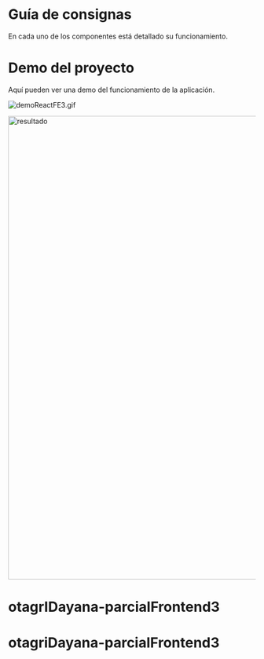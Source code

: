 # Guía de consignas

En cada uno de los componentes está detallado su funcionamiento.

# Demo del proyecto

Aquí pueden ver una demo del funcionamiento de la aplicación.

![demoReactFE3.gif](https://raw.githubusercontent.com/Frontend-III/entregable-frontend-3-junio22/main/demoReactFE3.gif)

<img width="944" alt="resultado" src="https://user-images.githubusercontent.com/93212104/174457137-ac4fa7a6-5f9d-4f55-b6b9-074eaddeee97.png">


# otagrIDayana-parcialFrontend3
# otagriDayana-parcialFrontend3
